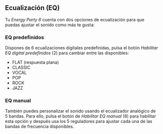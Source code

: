 ## Ecualización (EQ)

Tu *Energy Party 6* cuenta con dos opciones de ecualización para que puedas ajustar el sonido como más te gusta:

### EQ predefinidos
Dispones de 6 ecualizaciones digitales predefinidas, pulsa el botón *Habilitar EQ digital predefinidos* (2) para cambiar entre las disponibles:
- FLAT (respuesta plana)
- CLASSIC
- VOCAL
- POP
- ROCK
- JAZZ

### EQ manual
También puedes personalizar el sonido usando el ecualizador analógico de 5 bandas. Para ello, pulsa el botón de *Habilitar EQ manual* (8) para habilitar esta opción y después usa los 5 reguladores para  ajustar cada una de las bandas de frecuencia disponibles.


